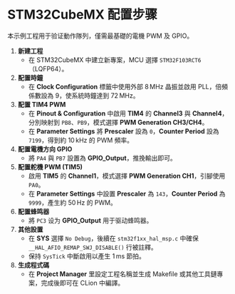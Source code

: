 # STM32CubeMX 配置步骤

本示例工程用于验证動作隊列，僅需最基礎的電機 PWM 及 GPIO。

1. **新建工程**
   - 在 STM32CubeMX 中建立新專案，MCU 選擇 `STM32F103RCT6`（LQFP64）。
2. **配置時鐘**
   - 在 **Clock Configuration** 標籤中使用外部 8 MHz 晶振並啟用 PLL，倍頻係數設為 9，使系統時鐘達到 72 MHz。
3. **配置 TIM4 PWM**
   - 在 **Pinout & Configuration** 中啟用 **TIM4** 的 **Channel3** 與 **Channel4**，分別映射到 `PB8`、`PB9`，模式選擇 **PWM Generation CH3/CH4**。
   - 在 **Parameter Settings** 將 **Prescaler** 設為 `0`，**Counter Period** 設為 `7199`，得到約 10 kHz 的 PWM 頻率。
4. **配置電機方向 GPIO**
   - 將 `PA4` 與 `PB7` 設置為 **GPIO_Output**，推挽輸出即可。
5. **配置舵機 PWM (TIM5)**
   - 啟用 **TIM5** 的 **Channel1**，模式選擇 **PWM Generation CH1**，引腳使用 `PA0`。
   - 在 **Parameter Settings** 中設置 **Prescaler** 為 `143`，**Counter Period** 為 `9999`，產生約 50 Hz 的 PWM。
6. **配置蜂鸣器**
   - 將 `PC3` 设为 **GPIO_Output** 用于驱动蜂鸣器。
7. **其他設置**
   - 在 **SYS** 選擇 `No Debug`，後續在 `stm32f1xx_hal_msp.c` 中確保 `__HAL_AFIO_REMAP_SWJ_DISABLE()` 行被註釋。
   - 保持 `SysTick` 中斷啟用以產生 1 ms 節拍。
8. **生成程式碼**
   - 在 **Project Manager** 里設定工程名稱並生成 Makefile 或其他工具鏈專案，完成後即可在 CLion 中編譯。

